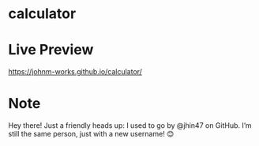 # calculator

# Live Preview

https://johnm-works.github.io/calculator/

# Note

Hey there! Just a friendly heads up: I used to go by @jhin47 on GitHub. I’m still the same person, just with a new username! 😊
